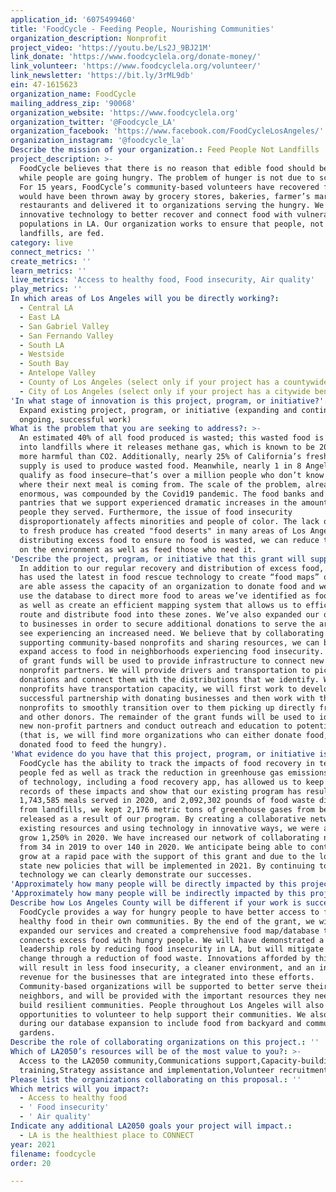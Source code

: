 ```yaml
---
application_id: '6075499460'
title: 'FoodCycle - Feeding People, Nourishing Communities'
organization_description: Nonprofit
project_video: 'https://youtu.be/Ls2J_9BJ21M'
link_donate: 'https://www.foodcyclela.org/donate-money/'
link_volunteer: 'https://www.foodcyclela.org/volunteer/'
link_newsletter: 'https://bit.ly/3rML9db'
ein: 47-1615623
organization_name: FoodCycle
mailing_address_zip: '90068'
organization_website: 'https://www.foodcyclela.org'
organization_twitter: '@Foodcycle_LA'
organization_facebook: 'https://www.facebook.com/FoodCycleLosAngeles/'
organization_instagram: '@foodcycle_la'
Describe the mission of your organization.: Feed People Not Landfills
project_description: >-
  FoodCycle believes that there is no reason that edible food should be wasted
  while people are going hungry. The problem of hunger is not due to scarcity.
  For 15 years, FoodCycle’s community-based volunteers have recovered food that
  would have been thrown away by grocery stores, bakeries, farmer’s markets, and
  restaurants and delivered it to organizations serving the hungry. We use
  innovative technology to better recover and connect food with vulnerable
  populations in LA. Our organization works to ensure that people, not
  landfills, are fed.
category: live
connect_metrics: ''
create_metrics: ''
learn_metrics: ''
live_metrics: 'Access to healthy food, Food insecurity, Air quality'
play_metrics: ''
In which areas of Los Angeles will you be directly working?:
  - Central LA
  - East LA
  - San Gabriel Valley
  - San Fernando Valley
  - South LA
  - Westside
  - South Bay
  - Antelope Valley
  - County of Los Angeles (select only if your project has a countywide benefit)
  - City of Los Angeles (select only if your project has a citywide benefit)
'In what stage of innovation is this project, program, or initiative?': >-
  Expand existing project, program, or initiative (expanding and continuing
  ongoing, successful work)
What is the problem that you are seeking to address?: >-
  An estimated 40% of all food produced is wasted; this wasted food is thrown
  into landfills where it releases methane gas, which is known to be 20 times
  more harmful than CO2. Additionally, nearly 25% of California’s fresh water
  supply is used to produce wasted food. Meanwhile, nearly 1 in 8 Angelenos
  qualify as food insecure—that’s over a million people who don’t know when or
  where their next meal is coming from. The scale of the problem, already
  enormous, was compounded by the Covid19 pandemic. The food banks and food
  pantries that we support experienced dramatic increases in the amount of
  people they served. Furthermore, the issue of food insecurity
  disproportionately affects minorities and people of color. The lack of access
  to fresh produce has created "food deserts" in many areas of Los Angeles. By
  distributing excess food to ensure no food is wasted, we can reduce the impact
  on the environment as well as feed those who need it.
'Describe the project, program, or initiative that this grant will support to address the problem identified.': >-
  In addition to our regular recovery and distribution of excess food, FoodCycle
  has used the latest in food rescue technology to create “food maps” of LA. We
  are able assess the capacity of an organization to donate food and we can also
  use the database to direct more food to areas we’ve identified as food deserts
  as well as create an efficient mapping system that allows us to efficiently
  route and distribute food into these zones. We’ve also expanded our outreach
  to businesses in order to secure additional donations to serve the areas we
  see experiencing an increased need. We believe that by collaborating with and
  supporting community-based nonprofits and sharing resources, we can best help
  expand access to food in neighborhoods experiencing food insecurity. The bulk
  of grant funds will be used to provide infrastructure to connect new donors to
  nonprofit partners. We will provide drivers and transportation to pick up
  donations and connect them with the distributions that we identify. When
  nonprofits have transportation capacity, we will first work to develop a
  successful partnership with donating businesses and then work with the
  nonprofits to smoothly transition over to them picking up directly from stores
  and other donors. The remainder of the grant funds will be used to identify
  new non-profit partners and conduct outreach and education to potential donors
  (that is, we will find more organizations who can either donate food, or use
  donated food to feed the hungry).
'What evidence do you have that this project, program, or initiative is or will be successful, and how will you define and measure success?': >-
  FoodCycle has the ability to track the impacts of food recovery in terms of
  people fed as well as track the reduction in greenhouse gas emissions. The use
  of technology, including a food recovery app, has allowed us to keep detailed
  records of these impacts and show that our existing program has resulted in
  1,743,585 meals served in 2020, and 2,092,302 pounds of food waste diverted
  from landfills, we kept 2,176 metric tons of greenhouse gases from being
  released as a result of our program. By creating a collaborative network of
  existing resources and using technology in innovative ways, we were able to
  grow 1,250% in 2020. We have increased our network of collaborating nonprofits
  from 34 in 2019 to over 140 in 2020. We anticipate being able to continue to
  grow at a rapid pace with the support of this grant and due to the local and
  state new policies that will be implemented in 2021. By continuing to harness
  technology we can clearly demonstrate our successes.
'Approximately how many people will be directly impacted by this project, program, or initiative?': '2300000'
'Approximately how many people will be indirectly impacted by this project, program, or initiative?': '3300000'
Describe how Los Angeles County will be different if your work is successful.: >-
  FoodCycle provides a way for hungry people to have better access to free,
  healthy food in their own communities. By the end of the grant, we will have
  expanded our services and created a comprehensive food map/database that
  connects excess food with hungry people. We will have demonstrated a
  leadership role by reducing food insecurity in LA, but will mitigate climate
  change through a reduction of food waste. Innovations afforded by this grant
  will result in less food insecurity, a cleaner environment, and an increased
  revenue for the businesses that are integrated into these efforts.
  Community-based organizations will be supported to better serve their
  neighbors, and will be provided with the important resources they need to help
  build resilient communities. People throughout Los Angeles will also have more
  opportunities to volunteer to help support their communities. We also hope
  during our database expansion to include food from backyard and community
  gardens.
Describe the role of collaborating organizations on this project.: ''
Which of LA2050’s resources will be of the most value to you?: >-
  Access to the LA2050 community,Communications support,Capacity-building and
  training,Strategy assistance and implementation,Volunteer recruitment
Please list the organizations collaborating on this proposal.: ''
Which metrics will you impact?:
  - Access to healthy food
  - ' Food insecurity'
  - ' Air quality'
Indicate any additional LA2050 goals your project will impact.:
  - LA is the healthiest place to CONNECT
year: 2021
filename: foodcycle
order: 20

---
```

